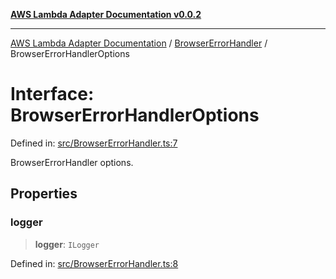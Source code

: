 [**AWS Lambda Adapter Documentation v0.0.2**](../../README.md)

***

[AWS Lambda Adapter Documentation](../../modules.md) / [BrowserErrorHandler](../README.md) / BrowserErrorHandlerOptions

# Interface: BrowserErrorHandlerOptions

Defined in: [src/BrowserErrorHandler.ts:7](https://github.com/stonemjs/browser-adapter/blob/2a6ec5410a97b6bc45328cca33b607b5a6b7ed84/src/BrowserErrorHandler.ts#L7)

BrowserErrorHandler options.

## Properties

### logger

> **logger**: `ILogger`

Defined in: [src/BrowserErrorHandler.ts:8](https://github.com/stonemjs/browser-adapter/blob/2a6ec5410a97b6bc45328cca33b607b5a6b7ed84/src/BrowserErrorHandler.ts#L8)
